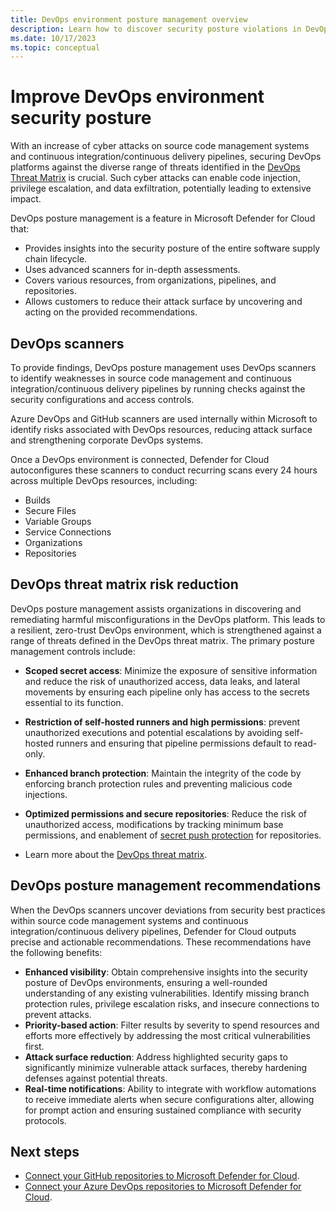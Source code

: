 ```yaml
---
title: DevOps environment posture management overview
description: Learn how to discover security posture violations in DevOps environments 
ms.date: 10/17/2023
ms.topic: conceptual
---
```


# Improve DevOps environment security posture

With an increase of cyber attacks on source code management systems and continuous integration/continuous delivery pipelines, securing DevOps platforms against the diverse range of threats identified in the [DevOps Threat Matrix](https://www.microsoft.com/security/blog/2023/04/06/devops-threat-matrix/) is crucial. Such cyber attacks can enable code injection, privilege escalation, and data exfiltration, potentially leading to extensive impact.  

DevOps posture management is a feature in Microsoft Defender for Cloud that:

- Provides insights into the security posture of the entire software supply chain lifecycle.
- Uses advanced scanners for in-depth assessments.
- Covers various resources, from organizations, pipelines, and repositories.  
- Allows customers to reduce their attack surface by uncovering and acting on the provided recommendations.

## DevOps scanners

To provide findings, DevOps posture management uses DevOps scanners to identify weaknesses in source code management and continuous integration/continuous delivery pipelines by running checks against the security configurations and access controls.

Azure DevOps and GitHub scanners are used internally within Microsoft to identify risks associated with DevOps resources, reducing attack surface and strengthening corporate DevOps systems.

Once a DevOps environment is connected, Defender for Cloud autoconfigures these scanners to conduct recurring scans every 24 hours across multiple DevOps resources, including:  

- Builds
- Secure Files
- Variable Groups
- Service Connections
- Organizations
- Repositories

## DevOps threat matrix risk reduction

DevOps posture management assists organizations in discovering and remediating harmful misconfigurations in the DevOps platform. This leads to a resilient, zero-trust DevOps environment, which is strengthened against a range of threats defined in the DevOps threat matrix.  The primary posture management controls include:

- **Scoped secret access**: Minimize the exposure of sensitive information and reduce the risk of unauthorized access, data leaks, and lateral movements by ensuring each pipeline only has access to the secrets essential to its function.
- **Restriction of self-hosted runners and high permissions**: prevent unauthorized executions and potential escalations by avoiding self-hosted runners and ensuring that pipeline permissions default to read-only.
- **Enhanced branch protection**: Maintain the integrity of the code by enforcing branch protection rules and preventing malicious code injections.
- **Optimized permissions and secure repositories**: Reduce the risk of unauthorized access, modifications by tracking minimum base permissions, and enablement of [secret push protection](https://docs.github.com/enterprise-cloud@latest/code-security/secret-scanning/push-protection-for-repositories-and-organizations) for repositories.

- Learn more about the [DevOps threat matrix](https://www.microsoft.com/security/blog/2023/04/06/devops-threat-matrix/).

## DevOps posture management recommendations

When the DevOps scanners uncover deviations from security best practices within source code management systems and continuous integration/continuous delivery pipelines, Defender for Cloud outputs precise and actionable recommendations. These recommendations have the following benefits:

- **Enhanced visibility**: Obtain comprehensive insights into the security posture of DevOps environments, ensuring a well-rounded understanding of any existing vulnerabilities. Identify missing branch protection rules, privilege escalation risks, and insecure connections to prevent attacks.
- **Priority-based action**: Filter results by severity to spend resources and efforts more effectively by addressing the most critical vulnerabilities first.
- **Attack surface reduction**: Address highlighted security gaps to significantly minimize vulnerable attack surfaces, thereby hardening defenses against potential threats.
- **Real-time notifications**: Ability to integrate with workflow automations to receive immediate alerts when secure configurations alter, allowing for prompt action and ensuring sustained compliance with security protocols.

## Next steps

- [Connect your GitHub repositories to Microsoft Defender for Cloud](quickstart-onboard-github.md).
- [Connect your Azure DevOps repositories to Microsoft Defender for Cloud](quickstart-onboard-devops.md).
